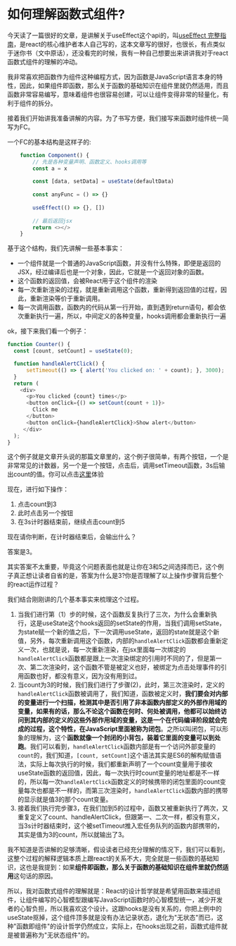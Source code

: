 # 如何理解函数式组件?

今天读了一篇很好的文章，是讲解关于useEffect这个api的，叫[useEffect 完整指南](https://overreacted.io/zh-hans/a-complete-guide-to-useeffect/)，是react的核心维护者本人自己写的，这本文章写的很好，也很长，有点类似于迷你书（文中原话），还没看完的时候，我有一种自己想要出来讲讲我对于react函数式组件的理解的冲动。

我非常喜欢把函数作为组件这种编程方式，因为函数是JavaScript语言本身的特性，因此，如果组件即函数，那么关于函数的基础知识在组件里就仍然适用，而且函数非常容易编写，意味着组件也很容易创建，可以让组件变得非常的轻量化，有利于组件的拆分。

接着我们开始讲我准备讲解的内容。为了书写方便，我们接写来函数时组件统一简写为FC。

一个FC的基本结构是这样子的:


```js
    function Component() {
        // 先是各种变量声明、函数定义、hooks调用等
        const a = x
        
        const [data, setData] = useState(defaultData)
        
        const anyFunc = () => {} 
        
        useEffect(() => {}, [])
        
        // 最后返回jsx
        return <></>
    }
```

基于这个结构，我们先讲解一些基本事实：

* 一个组件就是一个普通的JavaScript函数，并没有什么特殊，即便是返回的JSX，经过编译后也是一个对象，因此，它就是一个返回对象的函数。
* 这个函数的返回值，会被React用于这个组件的渲染
* 每一次重新渲染的过程，就是重新调用这个函数，重新得到返回值的过程，因此，重新渲染等价于重新调用。
* 每一次调用函数，函数内的代码从第一行开始，直到遇到return语句，都会依次重新执行一遍，所以，中间定义的各种变量，hooks调用都会重新执行一遍

ok，接下来我们看一个例子：

```js
function Counter() {
  const [count, setCount] = useState(0);

  function handleAlertClick() {    
      setTimeout(() => { alert('You clicked on: ' + count); }, 3000);  
  }
  return (
    <div>
      <p>You clicked {count} times</p>
      <button onClick={() => setCount(count + 1)}>
        Click me
      </button>
      <button onClick={handleAlertClick}>Show alert</button>
     </div>
  );
}
```

这个例子就是文章开头说的那篇文章里的，这个例子很简单，有两个按钮，一个是非常常见的计数器，另一个是一个按钮，点击后，调用setTimeout函数，3s后输出count的值。你可以点击[这里](https://codesandbox.io/s/w2wxl3yo0l)体验

现在，进行如下操作：

1. 点击count到3
2. 此时点击另一个按钮
3. 在3s计时器结束前，继续点击count到5

现在请你判断，在计时器结束后，会输出什么？

答案是3。

其实答案不太重要，毕竟这个问题表面也就是让你在3和5之间选择而已，这个例子真正想让读者自省的是，答案为什么是3?你是否理解了以上操作步骤背后整个的react运作过程？

我们结合刚刚讲的几个基本事实来梳理这个过程。

1. 当我们进行第（1）步的时候，这个函数反复执行了三次，为什么会重新执行，这是useState这个hooks返回的setState的作用，当我们调用setState，为state赋一个新的值之后，下一次调用useState，返回的state就是这个新值，另外，每次重新调用这个函数，内部的`handleAlertClick`函数都会重新定义一次，也就是说，每一次重新渲染，在jsx里面每一次绑定的`handleAlertClick`函数都是跟上一次渲染绑定的引用时不同的了，但是第一次、第二次渲染时，这个函数不管是被定义也好，被绑定为点击处理事件的引用函数也好，都没有意义，因为没有用到过。
2. 当count为3的时候，我们我们进行了步骤(2)，此时，第三次渲染时，定义的`handleAlertClick`函数被调用了，我们知道，函数被定义时，**我们要会对内部的变量进行一个扫描，检测其中是否引用了非本函数内部定义的外部作用域的变量，如果有的话，那么不论这个函数在何时、何处被调用，他都可以始终访问到其内部的定义的这些外部作用域的变量，这是一个在代码编译阶段就会完成的过程，这个特性，在JavaScript里面被称为闭包**。之所以叫闭包，可以形象的理解为，这个**函数就像一个封闭的小背包，装着它里面的变量可以到处跑**。我们可以看到，`handleAlertClick`函数内部是有一个访问外部变量的`count`的，我们知道，`[count, setCount]`这个语法其实是ES6的解构赋值语法，实际上每次执行的时候，我们都重新声明了一个count变量用于接收useState函数的返回值，因此，每一次执行时count变量的地址都是不一样的，所以每一次`handleAlertClick`函数定义的时候携带的闭包里面的count变量每次也都是不一样的，而第三次渲染时，`handleAlertClick`函数内部的携带的显示就是值3的那个count变量。
3. 接着我们执行完步骤3，在我们加到5的过程中，函数又被重新执行了两次，又重复定义了count、handleAlertClick，但跟第一、二次一样，都没有意义，当3s计时器结束时，这个被setTimeout推入宏任务队列的函数内部携带的，其实是值为3的count，所以就输出了3。

我不知道是否讲解的足够清晰，假设读者已经充分理解的情况下，我们可以看到，这整个过程的解释逻辑本质上跟react的关系不大，完全就是一些函数的基础知识，这也是我提到：如果**组件即函数，那么关于函数的基础知识在组件里就仍然适用**这句话的原因。

所以，我对函数式组件的理解就是：React的设计哲学就是希望用函数来描述组件，让组件编写的心智模型跟编写JavaScript函数时的心智模型统一，减少开发者的心智负担，所以我喜欢这个设计。这跟hooks是没有关系的，你把上例中的useState抠掉，这个组件顶多就是没有办法记录状态，退化为"无状态"而已，这种"函数即组件"的设计哲学仍然成立，实际上，在hooks出现之前，函数式组件就是被普遍称为"无状态组件"的。

